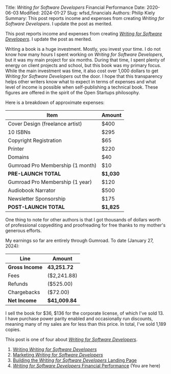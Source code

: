 Title: <i>Writing for Software Developers</i> Financial Performance
Date: 2020-06-03
Modified: 2024-01-27
Slug: wfsd_financials
Authors: Philip Kiely
Summary: This post reports income and expenses from creating *Writing for Software Developers*. I update the post as merited.

This post reports income and expenses from creating [*Writing for Software Developers*](https://wfsd.com). I update the post as merited.

Writing a book is a huge investment. Mostly, you invest your time. I do not know how many hours I spent working on *Writing for Software Developers*, but it was my main project for six months. During that time, I spent plenty of energy on client projects and school, but this book was my primary focus. While the main investment was time, it also cost over 1,000 dollars to get *Writing for Software Developers* out the door. I hope that this transparency helps other writers know what to expect in terms of expenses and what level of income is possible when self-publishing a technical book. These figures are offered in the spirit of the Open Startups philosophy.

Here is a breakdown of approximate expenses:

| Item | Amount |
| --- | --- |
| Cover Design (freelance artist) | $400 |
| 10 ISBNs | $295 |
| Copyright Registration | $65 |
| Printer | $220 |
| Domains | $40 |
| Gumroad Pro Membership (1 month) | $10 |
| **PRE-LAUNCH TOTAL** | **$1,030** |
| Gumroad Pro Membership (1 year) | $120 |
| Audiobook Narrator | $500 |
| Newsletter Sponsorship | $175 |
| **POST-LAUNCH TOTAL** | **$1,825** |

One thing to note for other authors is that I got thousands of dollars worth of professional copyediting and proofreading for free thanks to my mother's generous efforts.

My earnings so far are entirely through Gumroad. To date (January 27, 2024):

| Line | Amount |
| --- | --- |
| **Gross Income** | **43,251.72** |
| Fees | ($2,241.88) |
| Refunds | ($525.00) |
| Chargebacks | ($72.00) |
| **Net Income** | **$41,009.84** |

I sell the book for $36, $136 for the corporate license, of which I've sold 13. I have purchase power parity enabled and occasionally run discounts, meaning many of my sales are for less than this price. In total, I've sold 1,189 copies.

This post is one of four about [*Writing for Software Developers*](https://wfsd.com).

1. [Writing *Writing for Software Developers*](/essays/writing_wfsd.html)
2. [Marketing *Writing for Software Developers*](/essays/marketing_wfsd.html)
3. [Building the *Writing for Software Developers* Landing Page](/essays/wfsd_sales_page.html)
4. [*Writing for Software Developers* Financial Performance](/essays/wfsd_financials.html) (You are here)